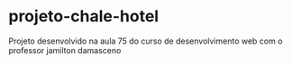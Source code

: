 # projeto-chale-hotel
Projeto desenvolvido na aula 75 do curso de desenvolvimento web com o professor jamilton damasceno
<a href=""></a>

